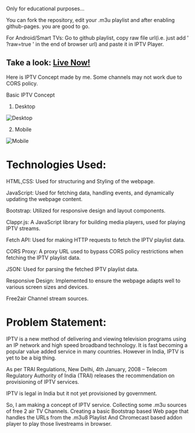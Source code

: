 Only for educational purposes...

You can fork the repository, edit your .m3u playlist and after enabling github-pages. you are good to go.

For Android/Smart TVs: Go to github playlist, copy raw file url(i.e. just add ' ?raw=true ' in the end of browser url) and paste it in IPTV Player.
## Take a look: [Live Now!](https://pratikkarbhal.github.io/CustomIPTVm3u8/) 
Here is IPTV Concept made by me.
Some channels may not work due to CORS policy.


Basic IPTV Concept 
1. Desktop

![Desktop](https://github.com/pratikkarbhal/CustomIPTVm3u8/blob/main/desktop.gif)

2. Mobile

![Mobile](https://github.com/pratikkarbhal/CustomIPTVm3u8/blob/main/mobile.gif)


#

# Technologies Used:
HTML,CSS: Used for structuring and Styling of the webpage.

JavaScript: Used for fetching data, handling events, and dynamically updating the webpage content.

Bootstrap: Utilized for responsive design and layout components.

Clappr.js: A JavaScript library for building media players, used for playing IPTV streams.

Fetch API: Used for making HTTP requests to fetch the IPTV playlist data.

CORS Proxy: A proxy URL used to bypass CORS policy restrictions when fetching the IPTV playlist data.

JSON: Used for parsing the fetched IPTV playlist data.

Responsive Design: Implemented to ensure the webpage adapts well to various screen sizes and devices.

Free2air Channel stream sources.


#

# Problem Statement:

IPTV is a new method of delivering and viewing television programs using an IP network and high speed broadband technology. It is fast becoming a popular value added service in many countries. 
However in India, IPTV is yet to be a big thing.

As per TRAI Regulations,
New Delhi, 4th January, 2008 – Telecom Regulatory Authority of India (TRAI) releases the recommendation on provisioning of IPTV services. 

IPTV is legal in India but it not yet provisioned by government.

So, I am making a concept of IPTV service.
Collecting some .m3u sources of free 2 air TV Channels.
Creating a basic Bootstrap based Web page that handles the URLs from the .m3u8 Playlist And Chromecast based addon player to play those livestreams in browser.
